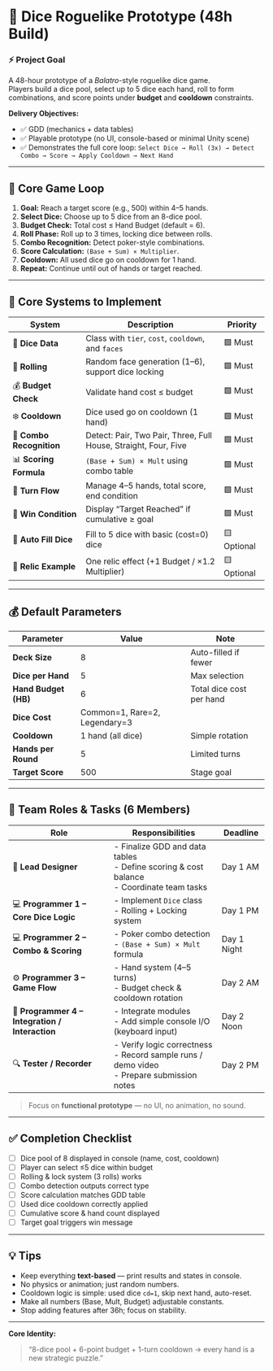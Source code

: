 # 🎲 Dice Roguelike Prototype (48h Build)

### ⚡ Project Goal
A 48-hour prototype of a *Balatro*-style roguelike dice game.  
Players build a dice pool, select up to 5 dice each hand, roll to form combinations, and score points under **budget** and **cooldown** constraints.

**Delivery Objectives:**
- ✅  GDD (mechanics + data tables)
- ✅ Playable prototype (no UI, console-based or minimal Unity scene)
- ✅ Demonstrates the full core loop:
  `Select Dice → Roll (3x) → Detect Combo → Score → Apply Cooldown → Next Hand`

---

## 🎯 Core Game Loop

1. **Goal:** Reach a target score (e.g., 500) within 4–5 hands.  
2. **Select Dice:** Choose up to 5 dice from an 8-dice pool.  
3. **Budget Check:** Total cost ≤ Hand Budget (default = 6).  
4. **Roll Phase:** Roll up to 3 times, locking dice between rolls.  
5. **Combo Recognition:** Detect poker-style combinations.  
6. **Score Calculation:** `(Base + Sum) × Multiplier`.  
7. **Cooldown:** All used dice go on cooldown for 1 hand.  
8. **Repeat:** Continue until out of hands or target reached.

---

## 🧩 Core Systems to Implement

| System                  | Description                                                  | Priority   |
| ----------------------- | ------------------------------------------------------------ | ---------- |
| 🎲 **Dice Data**         | Class with `tier`, `cost`, `cooldown`, and `faces`           | 🟩 Must     |
| 🎲 **Rolling**           | Random face generation (1–6), support dice locking           | 🟩 Must     |
| 💰 **Budget Check**      | Validate hand cost ≤ budget                                  | 🟩 Must     |
| ❄️ **Cooldown**          | Dice used go on cooldown (1 hand)                            | 🟩 Must     |
| 🧮 **Combo Recognition** | Detect: Pair, Two Pair, Three, Full House, Straight, Four, Five | 🟩 Must     |
| 📊 **Scoring Formula**   | `(Base + Sum) × Mult` using combo table                      | 🟩 Must     |
| 🔁 **Turn Flow**         | Manage 4–5 hands, total score, end condition                 | 🟩 Must     |
| 🎯 **Win Condition**     | Display “Target Reached” if cumulative ≥ goal                | 🟩 Must     |
| 🧱 **Auto Fill Dice**    | Fill to 5 dice with basic (cost=0) dice                      | 🟨 Optional |
| 💎 **Relic Example**     | One relic effect (+1 Budget / ×1.2 Multiplier)               | 🟨 Optional |

---

## 💰 Default Parameters

| Parameter            | Value                         | Note                     |
| -------------------- | ----------------------------- | ------------------------ |
| **Deck Size**        | 8                             | Auto-filled if fewer     |
| **Dice per Hand**    | 5                             | Max selection            |
| **Hand Budget (HB)** | 6                             | Total dice cost per hand |
| **Dice Cost**        | Common=1, Rare=2, Legendary=3 |                          |
| **Cooldown**         | 1 hand (all dice)             | Simple rotation          |
| **Hands per Round**  | 5                             | Limited turns            |
| **Target Score**     | 500                           | Stage goal               |

---

## 👥 Team Roles & Tasks (6 Members)

| Role                                           | Responsibilities                                             | Deadline    |
| ---------------------------------------------- | ------------------------------------------------------------ | ----------- |
| 🎯 **Lead Designer**                            | - Finalize GDD and data tables<br>- Define scoring & cost balance<br>- Coordinate team tasks | Day 1 AM    |
| 💻 **Programmer 1 – Core Dice Logic**           | - Implement `Dice` class<br>- Rolling + Locking system       | Day 1 PM    |
| 💻 **Programmer 2 – Combo & Scoring**           | - Poker combo detection<br>- `(Base + Sum) × Mult` formula   | Day 1 Night |
| ⚙️ **Programmer 3 – Game Flow**                 | - Hand system (4–5 turns)<br>- Budget check & cooldown rotation | Day 2 AM    |
| 🧩 **Programmer 4 – Integration / Interaction** | - Integrate modules<br>- Add simple console I/O (keyboard input) | Day 2 Noon  |
| 🔍 **Tester / Recorder**                        | - Verify logic correctness<br>- Record sample runs / demo video<br>- Prepare submission notes | Day 2 PM    |

> Focus on **functional prototype** — no UI, no animation, no sound.

---

## ✅ Completion Checklist

- [ ] Dice pool of 8 displayed in console (name, cost, cooldown)  
- [ ] Player can select ≤5 dice within budget  
- [ ] Rolling & lock system (3 rolls) works  
- [ ] Combo detection outputs correct type  
- [ ] Score calculation matches GDD table  
- [ ] Used dice cooldown correctly applied  
- [ ] Cumulative score & hand count displayed  
- [ ] Target goal triggers win message  

---

## 💡 Tips

- Keep everything **text-based** — print results and states in console.  
- No physics or animation; just random numbers.  
- Cooldown logic is simple: used dice `cd=1`, skip next hand, auto-reset.  
- Make all numbers (Base, Mult, Budget) adjustable constants.  
- Stop adding features after 36h; focus on stability.

---

**Core Identity:**  
> “8-dice pool + 6-point budget + 1-turn cooldown → every hand is a new strategic puzzle.”  